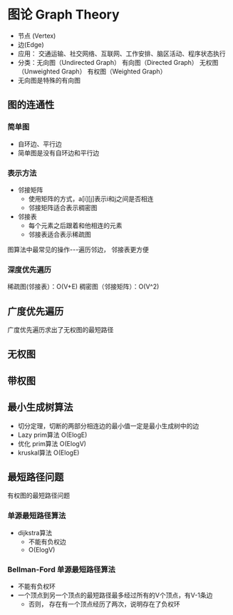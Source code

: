 # 图论 Graph Theory

- 节点 (Vertex)
- 边(Edge)
- 应用： 交通运输、社交网络、互联网、工作安排、脑区活动、程序状态执行
- 分类：无向图（Undirected Graph） 有向图（Directed Graph）
    无权图（Unweighted Graph） 有权图（Weighted Graph）
- 无向图是特殊的有向图


## 图的连通性

### **简单图**
- 自环边、平行边
- 简单图是没有自环边和平行边

### **表示方法**
- 邻接矩阵
  - 使用矩阵的方式，a[i][j]表示i和j之间是否相连
  - 邻接矩阵适合表示稠密图
- 邻接表
  - 每个元素之后跟着和他相连的元素
  - 邻接表适合表示稀疏图

图算法中最常见的操作---遍历邻边， 邻接表更方便


### **深度优先遍历**
稀疏图(邻接表）：O(V+E)
稠密图（邻接矩阵）：O(V^2)

## **广度优先遍历**
广度优先遍历求出了无权图的最短路径


## 无权图


## 带权图


## 最小生成树算法
- 切分定理，切断的两部分相连边的最小值一定是最小生成树中的边
- Lazy prim算法 O(ElogE)
- 优化 prim算法  O(ElogV)
- kruskal算法   O(ElogE)

## 最短路径问题
有权图的最短路径问题

### 单源最短路径算法
- dijkstra算法
  - 不能有负权边
  - O(ElogV)


### Bellman-Ford 单源最短路径算法
- 不能有负权环
- 一个顶点到另一个顶点的最短路径最多经过所有的V个顶点，有V-1条边
  - 否则， 存在有一个顶点经历了两次，说明存在了负权环